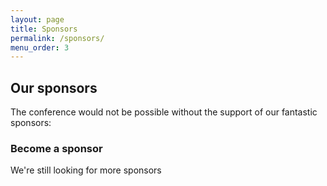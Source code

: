 ```yaml
---
layout: page
title: Sponsors
permalink: /sponsors/
menu_order: 3
---
```


## Our sponsors

The conference would not be possible without the support of our fantastic
sponsors:

### Become a sponsor

We're still looking for more sponsors
